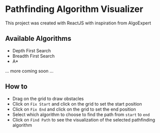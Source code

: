 # Pathfinding Algorithm Visualizer

This project was created with ReactJS with inspiration from AlgoExpert

## Available Algorithms

* Depth First Search
* Breadth First Search
* A*

... more coming soon ...

## How to
* Drag on the grid to draw obstacles
* Click on `Fix Start` and click on the grid to set the start position
* Click on `Fix End` and click on the grid to set the end position
* Select which algorithm to choose to find the path from `start` to `end`
* Click on `Find Path` to see the visualization of the selected pathfinding algorithm